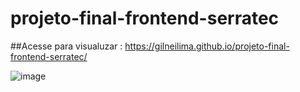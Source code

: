 # projeto-final-frontend-serratec

##Acesse para visualuzar : https://gilneilima.github.io/projeto-final-frontend-serratec/


![image](https://user-images.githubusercontent.com/78995998/153772474-0c60b73a-8fae-4653-9694-d73e6dce430d.png)
